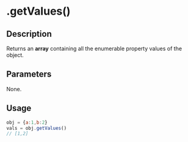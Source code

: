 # .getValues()

## Description

Returns an **array** containing all the enumerable property values of the object.

## Parameters

None.

## Usage

```javascript
obj = {a:1,b:2}
vals = obj.getValues()
// [1,2]
```
